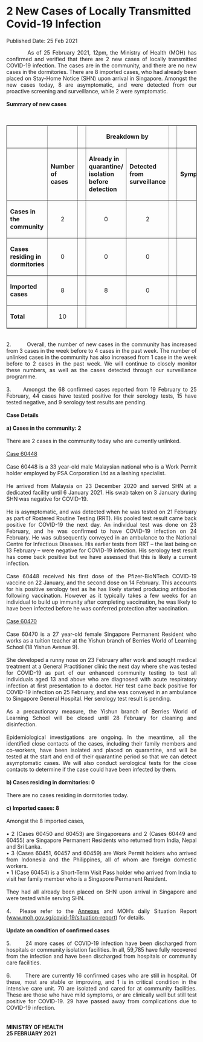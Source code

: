 <html>
    <meta http-equiv="Content-Type" content="text/html; charset=utf-8"/>
    <meta charset="utf-8"/>
    <title>2 New Cases of Locally Transmitted Covid-19 Infection</title>
    <body><h1>2 New Cases of Locally Transmitted Covid-19 Infection</h1>
    <p>Published Date: 25 Feb 2021</p> <p style="text-align: justify;">&nbsp; &nbsp; &nbsp; &nbsp; &nbsp;As of 25 February 2021, 12pm, the Ministry of Health (MOH) has confirmed and verified that there are 2 new cases of locally transmitted COVID-19 infection. The cases are in the community, and there are no new cases in the dormitories. There are 8 imported cases, who had already been placed on Stay-Home Notice (SHN) upon arrival in Singapore. Amongst the new cases today, 8 are asymptomatic, and were detected from our proactive screening and surveillance, while 2 were symptomatic.&nbsp;&nbsp;<br><br><strong>Summary of new cases</strong><br></p><div><br></div><table border="1" cellspacing="0" cellpadding="0" width="0"> <tbody><tr> <td width="129"> <p align="right">&nbsp;</p> </td> <td width="60"> <p>&nbsp;</p> </td> <td width="16" valign="top"> <p>&nbsp;</p> </td> <td width="192" colspan="2"> <p align="center"><strong>Breakdown by</strong></p> </td> <td width="16" valign="top"> <p>&nbsp;</p> </td> <td width="192" colspan="2"> <p align="center"><strong>Breakdown by</strong></p> </td> </tr> <tr> <td width="129"> <p align="right">&nbsp;</p> </td> <td width="60"> <p><strong>Number of cases</strong></p> </td> <td width="16" valign="top"> <p>&nbsp;</p> </td> <td width="96"> <p><strong>Already in quarantine/ isolation before detection</strong></p> </td> <td width="96"> <p><strong>Detected from surveillance</strong></p> </td> <td width="16" valign="top"> <p>&nbsp;</p> </td> <td width="96"> <p><strong>Symptomatic</strong></p> </td> <td width="96"> <p><strong>Asymptomatic</strong></p> </td> </tr> <tr> <td width="129"> <p><strong>Cases in the community</strong></p> </td> <td width="60"> <p align="center">2</p> </td> <td width="16" valign="top"> <p align="center">&nbsp;</p> </td> <td width="96"> <p align="center">0</p> </td> <td width="96"> <p align="center">2</p> </td> <td width="16" valign="top"> <p align="center">&nbsp;</p> </td> <td width="96"> <p align="center">1</p> </td> <td width="96"> <p align="center">1</p> </td> </tr> <tr> <td width="129"> <p><strong>Cases residing in dormitories</strong></p> </td> <td width="60"> <p align="center">0</p> </td> <td width="16" valign="top"> <p align="center">&nbsp;</p> </td> <td width="96"> <p align="center">0</p> </td> <td width="96"> <p align="center">0</p> </td> <td width="16" valign="top"> <p align="center">&nbsp;</p> </td> <td width="96"> <p align="center">0</p> </td> <td width="96"> <p align="center">0</p> </td> </tr> <tr> <td width="129"> <p><strong>Imported cases</strong></p> </td> <td width="60"> <p align="center">8</p> </td> <td width="16" valign="top"> <p align="center">&nbsp;</p> </td> <td width="96"> <p align="center">8</p> </td> <td width="96"> <p align="center">0</p> </td> <td width="16" valign="top"> <p align="center">&nbsp;</p> </td> <td width="96"> <p align="center">1</p> </td> <td width="96"> <p align="center">7</p> </td> </tr> <tr> <td width="129"> <p><strong>Total</strong></p> </td> <td width="60"> <p align="center">10</p> </td> <td width="16" valign="top"> <p align="center">&nbsp;</p> </td> <td width="96"> <p align="center">&nbsp;</p> </td> <td width="96"> <p align="center">&nbsp;</p> </td> <td width="16" valign="top"> <p align="center">&nbsp;</p> </td> <td width="96"> <p align="center">&nbsp;</p> </td> <td width="96"> <p align="center">&nbsp;</p> </td> </tr> </tbody></table><p style="text-align: justify;"><br>2.&nbsp; &nbsp; &nbsp; &nbsp; Overall, the number of new cases in the community has increased from 3 cases in the week before to 4 cases in the past week. The number of unlinked cases in the community has also increased from 1 case in the week before to 2 cases in the past week. We will continue to closely monitor these numbers, as well as the cases detected through our surveillance programme.<br><br>3.&nbsp; &nbsp; &nbsp;Amongst the 68 confirmed cases reported from 19 February to 25 February, 44 cases have tested positive for their serology tests, 15 have tested negative, and 9 serology test results are pending.<br><br><strong>Case Details</strong><br><br><strong>a) Cases in the community: 2</strong><br><br>There are 2 cases in the community today who are currently unlinked.&nbsp;<br><br><span style="text-decoration: underline;">Case 60448</span><br><br>Case 60448 is a 33 year-old male Malaysian national who is a Work Permit holder employed by PSA Corporation Ltd as a lashing specialist.&nbsp;<br><br>He arrived from Malaysia on 23 December 2020 and served SHN at a dedicated facility until 6 January 2021. His swab taken on 3 January during SHN was negative for COVID-19.&nbsp;<br><br>He is asymptomatic, and was detected when he was tested on 21 February as part of Rostered Routine Testing (RRT). His pooled test result came back positive for COVID-19 the next day. An individual test was done on 23 February, and he was confirmed to have COVID-19 infection on 24 February. He was subsequently conveyed in an ambulance to the National Centre for Infectious Diseases. His earlier tests from RRT – the last being on 13 February – were negative for COVID-19 infection. His serology test result has come back positive but we have assessed that this is likely a current infection.<br><br>Case 60448 received his first dose of the Pfizer-BioNTech COVID-19 vaccine on 22 January, and the second dose on 14 February. This accounts for his positive serology test as he has likely started producing antibodies following vaccination. However as it typically takes a few weeks for an individual to build up immunity after completing vaccination, he was likely to have been infected before he was conferred protection after vaccination.&nbsp;<br><br><span style="text-decoration: underline;">Case 60470</span><br><br>Case 60470 is a 27 year-old female Singapore Permanent Resident who works as a tuition teacher at the Yishun branch of Berries World of Learning School (18 Yishun Avenue 9).&nbsp;<br><br>She developed a runny nose on 23 February after work and sought medical treatment at a General Practitioner clinic the next day where she was tested for COVID-19 as part of our enhanced community testing to test all individuals aged 13 and above who are diagnosed with acute respiratory infection at first presentation to a doctor. Her test came back positive for COVID-19 infection on 25 February, and she was conveyed in an ambulance to Singapore General Hospital. Her serology test result is pending.&nbsp;<br><br>As a precautionary measure, the Yishun branch of Berries World of Learning School will be closed until 28 February for cleaning and disinfection.&nbsp;<br><br>Epidemiological investigations are ongoing. In the meantime, all the identified close contacts of the cases, including their family members and co-workers, have been isolated and placed on quarantine, and will be tested at the start and end of their quarantine period so that we can detect asymptomatic cases. We will also conduct serological tests for the close contacts to determine if the case could have been infected by them.&nbsp;<br><br><strong>b) Cases residing in dormitories: 0</strong><br><br>There are no cases residing in dormitories today.&nbsp;<br><br><strong>c) Imported cases: 8</strong><br><br>Amongst the 8 imported cases,&nbsp;<br><br>• 2 (Cases 60450 and 60453) are Singaporeans and 2 (Cases 60449 and 60455) are Singapore Permanent Residents who returned from India, Nepal and Sri Lanka.<br>• 3 (Cases 60451, 60457 and 60459) are Work Permit holders who arrived from Indonesia and the Philippines, all of whom are foreign domestic workers.<br>• 1 (Case 60454) is a Short-Term Visit Pass holder who arrived from India to visit her family member who is a Singapore Permanent Resident.<br><br>They had all already been placed on SHN upon arrival in Singapore and were tested while serving SHN.&nbsp;<br><br>4.&nbsp; Please refer to the <a href="/docs/librariesprovider5/default-document-library/annexesb38f6337d5914a4db88590594bfba0bf.pdf?sfvrsn=937196b4_0" title="Annexes">Annexes</a>&nbsp;and MOH’s daily Situation Report (<a href="https://www.moh.gov.sg/covid-19/situation-report" title="" class="" target="">www.moh.gov.sg/covid-19/situation-report</a>) for details.&nbsp;<br><br><strong>Update on condition of confirmed cases</strong><br><br>5.&nbsp; &nbsp; &nbsp; 24 more cases of COVID-19 infection have been discharged from hospitals or community isolation facilities. In all, 59,785 have fully recovered from the infection and have been discharged from hospitals or community care facilities.&nbsp;<br><br>6.&nbsp; &nbsp; &nbsp; &nbsp;There are currently 16 confirmed cases who are still in hospital. Of these, most are stable or improving, and 1 is in critical condition in the intensive care unit. 70 are isolated and cared for at community facilities. These are those who have mild symptoms, or are clinically well but still test positive for COVID-19. 29 have passed away from complications due to COVID-19 infection.&nbsp;<br><br><br><strong>MINISTRY OF HEALTH<br>25 FEBRUARY 2021</strong></p></body>
</html>